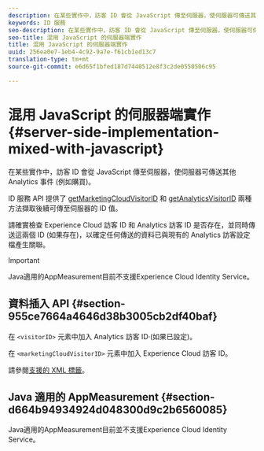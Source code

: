 ```yaml
---
description: 在某些實作中，訪客 ID 會從 JavaScript 傳至伺服器，使伺服器可傳送其他 Analytics 事件 (例如購買)。
keywords: ID 服務
seo-description: 在某些實作中，訪客 ID 會從 JavaScript 傳至伺服器，使伺服器可傳送其他 Analytics 事件 (例如購買)。
seo-title: 混用 JavaScript 的伺服器端實作
title: 混用 JavaScript 的伺服器端實作
uuid: 256ea0e7-1eb4-4c92-9a7e-f61cb1ed13c7
translation-type: tm+mt
source-git-commit: e6d65f1bfed187d7440512e8f3c2de0550506c95

---
```



# 混用 JavaScript 的伺服器端實作 {#server-side-implementation-mixed-with-javascript}

在某些實作中，訪客 ID 會從 JavaScript 傳至伺服器，使伺服器可傳送其他 Analytics 事件 (例如購買)。

ID 服務 API 提供了 [getMarketingCloudVisitorID](../../library/get-set/getmcvid.md) 和 [getAnalyticsVisitorID](../../library/get-set/getanalyticsvisitorid.md) 兩種方法擷取後續可傳至伺服器的 ID 值。

請確實檢查 Experience Cloud 訪客 ID 和 Analytics 訪客 ID 是否存在，並同時傳送這兩個 ID (如果存在)，以確定任何傳送的資料已與現有的 Analytics 訪客設定檔產生關聯。

>[!IMPORTANT]
>
>Java適用的AppMeasurement目前不支援Experience Cloud Identity Service。

## 資料插入 API {#section-955ce7664a4646d38b3005cb2df40baf}

在 `<visitorID>` 元素中加入 Analytics 訪客 ID·(如果已設定)。

在 `<marketingCloudVisitorID>` 元素中加入 Experience Cloud 訪客 ID。

請參閱[支援的 XML 標籤](https://marketing.adobe.com/developer/en_US/documentation/data-insertion/r-supported-tags)。

## Java 適用的 AppMeasurement {#section-d664b94934924d048300d9c2b6560085}

Java適用的AppMeasurement目前並不支援Experience Cloud Identity Service。
